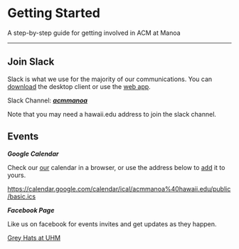 # Getting Started
A step-by-step guide for getting involved in ACM at Manoa

---

## Join Slack
Slack is what we use for the majority of our communications.
You can [download](https://slack.com/downloads) the desktop client or use the [web app](https://slack.com/).

Slack Channel: [***acmmanoa***](https://acmmanoa.slack.com/)

Note that you may need a hawaii.edu address to join the slack channel.

## Events

***Google Calendar***

Check our [our](https://calendar.google.com/calendar/embed?src=acmmanoa%40hawaii.edu&ctz=Pacific/Honolulu) calendar in a browser, or use the address below to [add](https://support.google.com/calendar/answer/37100?co=GENIE.Platform%3DDesktop&hl=en) it to yours.

https://calendar.google.com/calendar/ical/acmmanoa%40hawaii.edu/public/basic.ics

***Facebook Page***

Like us on facebook for events invites and get updates as they happen.

[Grey Hats at UHM](https://www.facebook.com/ACM-at-Manoa-628133554020392)
